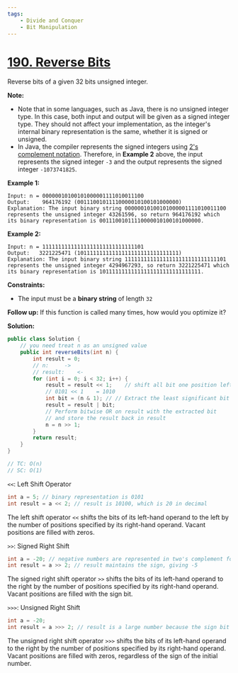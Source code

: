 ```yaml
---
tags:
    - Divide and Conquer
    - Bit Manipulation
---
```




# [190. Reverse Bits](https://leetcode.com/problems/reverse-bits/)

Reverse bits of a given 32 bits unsigned integer.

**Note:**

- Note that in some languages, such as Java, there is no unsigned integer type. In this case, both input and output will be given as a signed integer type. They should not affect your implementation, as the integer's internal binary representation is the same, whether it is signed or unsigned.
- In Java, the compiler represents the signed integers using [2's complement notation](https://en.wikipedia.org/wiki/Two's_complement). Therefore, in **Example 2** above, the input represents the signed integer `-3` and the output represents the signed integer `-1073741825`.

 

**Example 1:**

```
Input: n = 00000010100101000001111010011100
Output:    964176192 (00111001011110000010100101000000)
Explanation: The input binary string 00000010100101000001111010011100 represents the unsigned integer 43261596, so return 964176192 which its binary representation is 00111001011110000010100101000000.
```

**Example 2:**

```
Input: n = 11111111111111111111111111111101
Output:   3221225471 (10111111111111111111111111111111)
Explanation: The input binary string 11111111111111111111111111111101 represents the unsigned integer 4294967293, so return 3221225471 which its binary representation is 10111111111111111111111111111111.
```

 **Constraints:**

- The input must be a **binary string** of length `32`

**Follow up:** If this function is called many times, how would you optimize it?



**Solution:**

```java
public class Solution {
    // you need treat n as an unsigned value
    public int reverseBits(int n) {
        int result = 0;
        // n:     -> 
        // result:    <-
        for (int i = 0; i < 32; i++) {
            result = result << 1;    // shift all bit one position left
            // 0101 << 1    = 1010
            int bit = (n & 1); // // Extract the least significant bit of n
            result = result | bit;
            // Perform bitwise OR on result with the extracted bit 
            // and store the result back in result
            n = n >> 1;
        }
        return result;
    }
}

// TC: O(n)
// SC: O(1)
```



`<<`: Left Shift Operator

```java
int a = 5; // binary representation is 0101
int result = a << 2; // result is 10100, which is 20 in decimal
```

The left shift operator `<<` shifts the bits of its left-hand operand to the left by the number of positions specified by its right-hand operand. Vacant positions are filled with zeros.


`>>`: Signed Right Shift

```java
int a = -20; // negative numbers are represented in two's complement form
int result = a >> 2; // result maintains the sign, giving -5
```

The signed right shift operator `>>` shifts the bits of its left-hand operand to the right by the number of positions specified by its right-hand operand. Vacant positions are filled with the sign bit.



`>>>`: Unsigned Right Shift

```java
int a = -20;
int result = a >>> 2; // result is a large number because the sign bit is not propagated
```

The unsigned right shift operator `>>>` shifts the bits of its left-hand operand to the right by the number of positions specified by its right-hand operand. Vacant positions are filled with zeros, regardless of the sign of the initial number.